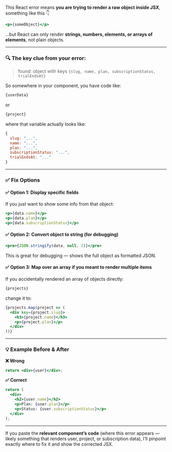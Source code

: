 This React error means **you are trying to render a raw object inside JSX**, something like this 👇

```jsx
<p>{someObject}</p>
```

…but React can only render **strings, numbers, elements, or arrays of elements**, not plain objects.

---

### 🔍 The key clue from your error:

> found: object with keys `{slug, name, plan, subscriptionStatus, trialEndsAt}`

So somewhere in your component, you have code like:

```jsx
{userData} 
```

or

```jsx
{project} 
```

where that variable actually looks like:

```js
{
  slug: "...",
  name: "...",
  plan: "...",
  subscriptionStatus: "...",
  trialEndsAt: "..."
}
```

---

### ✅ Fix Options

#### ✅ Option 1: Display specific fields

If you just want to show some info from that object:

```jsx
<p>{data.name}</p>
<p>{data.plan}</p>
<p>{data.subscriptionStatus}</p>
```

#### ✅ Option 2: Convert object to string (for debugging)

```jsx
<pre>{JSON.stringify(data, null, 2)}</pre>
```

This is great for debugging — shows the full object as formatted JSON.

#### ✅ Option 3: Map over an array if you meant to render multiple items

If you accidentally rendered an array of objects directly:

```jsx
{projects}
```

change it to:

```jsx
{projects.map(project => (
  <div key={project.slug}>
    <h3>{project.name}</h3>
    <p>{project.plan}</p>
  </div>
))}
```

---

### 💡 Example Before & After

**❌ Wrong**

```jsx
return <div>{user}</div>;
```

**✅ Correct**

```jsx
return (
  <div>
    <h2>{user.name}</h2>
    <p>Plan: {user.plan}</p>
    <p>Status: {user.subscriptionStatus}</p>
  </div>
);
```

---

If you paste the **relevant component’s code** (where this error appears — likely something that renders user, project, or subscription data),
I’ll pinpoint exactly where to fix it and show the corrected JSX.
